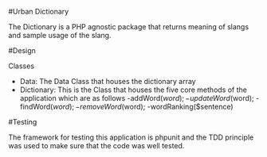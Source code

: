 #Urban Dictionary

The Dictionary is a PHP agnostic package
that returns meaning of slangs and 
sample usage of the slang.

#Design

Classes
 - Data: The Data Class that houses the dictionary array
 - Dictionary: This is the Class that houses the five core
   methods of the application which are as follows
   -addWord($word);
   -updateWord($word);
   -findWord($word);
   -removeWord($word);
   -wordRanking($sentence)


#Testing

 The framework for testing this application is 
 phpunit and the TDD principle was used to 
 make sure that the code was well tested.



